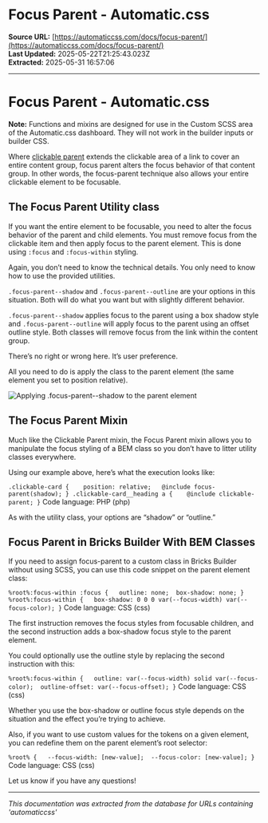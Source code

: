 # Focus Parent - Automatic.css

**Source URL:** [https://automaticcss.com/docs/focus-parent/](https://automaticcss.com/docs/focus-parent/)  
**Last Updated:** 2025-05-22T21:25:43.023Z  
**Extracted:** 2025-05-31 16:57:06

---

# Focus Parent - Automatic.css

**Note:** Functions and mixins are designed for use in the Custom SCSS area of the Automatic.css dashboard. They will not work in the builder inputs or builder CSS.

Where [clickable parent](https://automaticcss.com/docs/clickable-parent/) extends the clickable area of a link to cover an entire content group, focus parent alters the focus behavior of that content group. In other words, the focus-parent technique also allows your entire clickable element to be focusable.

## The Focus Parent Utility class

If you want the entire element to be focusable, you need to alter the focus behavior of the parent and child elements. You must remove focus from the clickable item and then apply focus to the parent element. This is done using `:focus` and `:focus-within` styling.

Again, you don’t need to know the technical details. You only need to know how to use the provided utilities.

`.focus-parent--shadow` and `.focus-parent--outline` are your options in this situation. Both will do what you want but with slightly different behavior.

`.focus-parent--shadow` applies focus to the parent using a box shadow style and `.focus-parent--outline` will apply focus to the parent using an offset outline style. Both classes will remove focus from the link within the content group.

There’s no right or wrong here. It’s user preference.

All you need to do is apply the class to the parent element (the same element you set to position relative).

![Applying .focus-parent--shadow to the parent element](https://automaticcss.com/wp-content/uploads/CleanShot-2023-08-13-at-22.51.25@2x-1024x715.jpg)

## The Focus Parent Mixin

Much like the Clickable Parent mixin, the Focus Parent mixin allows you to manipulate the focus styling of a BEM class so you don’t have to litter utility classes everywhere.

Using our example above, here’s what the execution looks like:

`.clickable-card {    position: relative;   @include focus-parent(shadow); } .clickable-card__heading a {    @include clickable-parent; }`
Code language: PHP (php)

As with the utility class, your options are “shadow” or “outline.”

## Focus Parent in Bricks Builder With BEM Classes

If you need to assign focus-parent to a custom class in Bricks Builder without using SCSS, you can use this code snippet on the parent element class:

`%root%:focus-within :focus {   outline: none;  box-shadow: none; } %root%:focus-within {   box-shadow: 0 0 0 var(--focus-width) var(--focus-color); }`
Code language: CSS (css)

The first instruction removes the focus styles from focusable children, and the second instruction adds a box-shadow focus style to the parent element.

You could optionally use the outline style by replacing the second instruction with this:

`%root%:focus-within {   outline: var(--focus-width) solid var(--focus-color);  outline-offset: var(--focus-offset); }`
Code language: CSS (css)

Whether you use the box-shadow or outline focus style depends on the situation and the effect you’re trying to achieve.

Also, if you want to use custom values for the tokens on a given element, you can redefine them on the parent element’s root selector:

`%root% {   --focus-width: [new-value];  --focus-color: [new-value]; }`
Code language: CSS (css)

Let us know if you have any questions!

---

*This documentation was extracted from the database for URLs containing 'automaticcss'*

